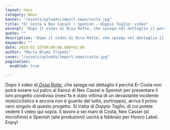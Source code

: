 ```yaml
---
layout: news
category: News
banner: "/assets/uploads/import.news/costa.jpg"
title: "Er Costa & Nex Cassel + Spenish – Doppio Taglio: video"
excerpt: "Dopo il video di Ossa Rotte, che spiega nel dettaglio il perché Er Costa non potrà essere sul palco al fianco di Nex Cassel e Spenish per presentare il loro progetto condiviso (mesi fa è stato vittima di un devastante incidente motociclistico e ancora non è guarito del tutto, purtroppo), arriva il primo vero singolo [&hellip"
quote: ""
description: "Dopo il video di Ossa Rotte, che spiega nel dettaglio il perché Er Costa non potrà essere sul palco al fianco di Nex Cassel e Spenish per presentare il loro progetto condiviso (mesi fa è stato vittima di un devastante incidente motociclistico e ancora non è guarito del tutto, purtroppo), arriva il primo vero singolo [&hellip"
keywords: ""
date: 2018-01-25T00:00:00.000+01:00
author: "Marta Blumi Tripodi"
cover: "/assets/uploads/import.news/costa.jpg"
pagination:
  enabled: true

---
```


Dopo il video di[ _Ossa Rotte_](https://youtu.be/b6qbZowA8V8), che spiega nel dettaglio il perché Er Costa non potrà essere sul palco al fianco di Nex Cassel e Spenish per presentare il loro progetto condiviso (mesi fa è stato vittima di un devastante incidente motociclistico e ancora non è guarito del tutto, purtroppo), arriva il primo vero singolo di questo progetto. Si tratta di _Doppio Taglio_, di cui potete vedere il video qui sopra. Il lavoro a sei mani di Costa, Nex Cassel (al microfono) e Spenish (alle produzioni) uscirà a febbraio per Honiro Label. Enjoy!